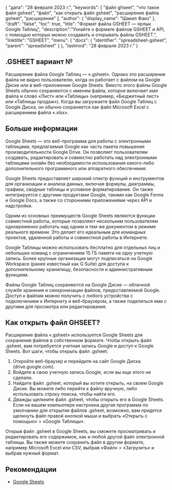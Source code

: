 {
"дата": "28 февраля 2023 г.",
  "keywords": [
"файл ghseet",
"что такое файл gsheet",
"файл",
"как открыть файл gsheet",
"расширение файла gsheet",
"расширение"
],
  "author": {
"display_name": "Шакил Фаиз"
},
"draft": "false",
"toc": true,
"title": "Формат файла GSHEET — ярлык Google Таблиц",
  "description":"Узнайте о формате файлов GSHEET и API, с помощью которых можно создавать и открывать файлы GSHEET.",
"linktitle": "GSHEET",
  "menu": {
    "docs": {
      "identifier": "spreadsheet-gsheet",
"parent": "spreadsheet"
}
},
"lastmod": "28 февраля 2023 г."
}

## .GSHEET вариант №

Расширение файла Google Таблиц — «.gsheet». Однако это расширение файла не видно пользователю, когда он работает с файлом на Google Диске или в веб-приложении Google Sheets. Вместо этого файлы Google Sheets обычно сохраняются с именем файла, которое включает имя файла и слово «Лист» или «Таблицы» (например, «Бюджетный лист» или «Таблицы продаж»). Когда вы загружаете файл Google Таблиц с Google Диска, он обычно сохраняется как файл Microsoft Excel с расширением файла «.xlsx».

## Больше информации

Google Sheets — это веб-программа для работы с электронными таблицами, предлагаемая Google как часть пакета повышения производительности Google Drive. Он позволяет пользователям создавать, редактировать и совместно работать над электронными таблицами онлайн без необходимости использования какого-либо дополнительного программного или аппаратного обеспечения.

Google Sheets предоставляет широкий спектр функций и инструментов для организации и анализа данных, включая формулы, диаграммы, графики, сводные таблицы и условное форматирование. Он также интегрируется с другими продуктами Google, такими как Google Forms и Google Docs, а также со сторонними приложениями через API и надстройки.

Одним из основных преимуществ Google Sheets являются функции совместной работы, которые позволяют нескольким пользователям одновременно работать над одним и тем же документом в режиме реального времени. Это делает его идеальным для командных проектов, удаленной работы и совместной работы в Интернете.

Google Таблицы можно использовать бесплатно для отдельных лиц и небольших команд с ограничением 15 ГБ памяти на одну учетную запись. Более крупные организации могут подписаться на Google Workspace (ранее известный как G Suite) для доступа к дополнительному хранилищу, безопасности и административным функциям.

Файлы Google Таблиц сохраняются на Google Диске — облачной службе хранения и синхронизации файлов, предоставляемой Google. Доступ к файлам можно получить с любого устройства с подключением к Интернету и веб-браузером, а также поделиться ими с другими для просмотра или редактирования.

## Как открыть файл GHSEET?

Расширение файла «.gsheet» используется Google Sheets для сохранения файлов в собственном формате. Чтобы открыть файл .gsheet, вам потребуется учетная запись Google и доступ к Google Sheets. Вот шаги, чтобы открыть файл .gsheet:

1. Откройте веб-браузер и перейдите на сайт Google Диска (drive.google.com).
2. Войдите в свою учетную запись Google, если вы еще этого не сделали.
3. Найдите файл .gsheet, который вы хотите открыть, на своем Google Диске. Вы можете либо перейти к файлу вручную, либо использовать строку поиска, чтобы найти его.
4. Дважды щелкните файл .gsheet, чтобы открыть его в Google Sheets. Если на вашем компьютере настроена другая программа по умолчанию для открытия файлов .gsheet, возможно, вам придется щелкнуть файл правой кнопкой мыши и выбрать «Открыть с помощью» > «Google Таблицы».

Открыв файл .gsheet в Google Sheets, вы сможете просматривать и редактировать его содержимое, как и любой другой файл электронной таблицы. Вы также можете сохранить файл в другом формате, например Microsoft Excel или CSV, выбрав «Файл» > «Загрузить» и выбрав нужный формат.

## Рекомендации
* [Google Sheets](https://en.wikipedia.org/wiki/Google_Sheets)
